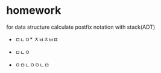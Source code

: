 # homework
for data structure
calculate postfix notation with stack(ADT)
* ㅁㄴㅇ\* ㅈㅂㅈㅂㄸ
* ㅁㄴㅇ

* ㅇㅁㄴㅇㅇㄴㅁ
